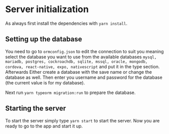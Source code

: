 # Server initialization

As always first install the dependencies with `yarn install`.

## Setting up the database

You need to go to `ormconfig.json` to edit the connection to suit you meaning select the database you want to use from the available databases `mysql, mariadb, postgres, cockroachdb, sqlite, mssql, oracle, mongodb, cordova, react-native, expo, nativescript` and put it in the type section.
Afterwards Either create a database with the save name or change the database as well. Then enter you username and password for the database (the current value is for my database).

Next run `yarn typeorm migration:run` to prepare the database.

## Starting the server

To start the server simply type `yarn start` to start the server. Now you are ready to go to the app and start it up.

